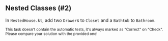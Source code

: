 ## Nested Classes (#2)

In `NestedHouse.kt`, add two `Drawer`s to `Closet` and a `Bathtub` to
`Bathroom`.

<sub> This task doesn't contain the automatic tests,
it's always marked as "Correct" on "Check".
Please compare your solution with the provided one! </sub>